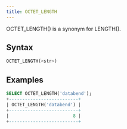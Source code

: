 ```yaml
---
title: OCTET_LENGTH
---
```


OCTET_LENGTH() is a synonym for LENGTH().

## Syntax

```sql
OCTET_LENGTH(<str>)
```

## Examples

```sql
SELECT OCTET_LENGTH('databend');
+--------------------------+
| OCTET_LENGTH('databend') |
+--------------------------+
|                        8 |
+--------------------------+
```



